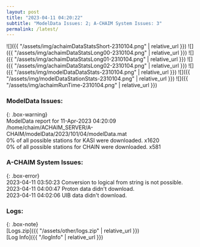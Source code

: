 ```yaml
---
layout: post
title: "2023-04-11 04:20:22"
subtitle: "ModelData Issues: 2; A-CHAIM System Issues: 3"
permalink: /latest/
---
```


![]({{ "/assets/img/achaimDataStatsShort-2310104.png" | relative_url }})
![]({{ "/assets/img/achaimDataStatsLong00-2310104.png" | relative_url }})
![]({{ "/assets/img/achaimDataStatsLong01-2310104.png" | relative_url }})
![]({{ "/assets/img/achaimDataStatsLong02-2310104.png" | relative_url }})
![]({{ "/assets/img/modelDataDataStats-2310104.png" | relative_url }})
![]({{ "/assets/img/modelDataStationStats-2310104.png" | relative_url }})
![]({{ "/assets/img/achaimRunTime-2310104.png" | relative_url }})


### ModelData Issues:  
  
{: .box-warning}  
 ModelData report for 11-Apr-2023 04:20:09   
 /home/chaim/ACHAIM_SERVER/A-CHAIM/modelData/2023/101/04/modelData.mat   
 0% of all possible stations for KASI were downloaded. x1620   
 0% of all possible stations for CHAIN were downloaded. x581   
  
### A-CHAIM System Issues:  
  
{: .box-error}  
2023-04-11 03:50:23 Conversion to logical from string is not possible.  
2023-04-11 04:00:47 Proton data didn't download.  
2023-04-11 04:02:06 UIB data didn't download.  

### Logs:  
  
{: .box-note}  
[Logs.zip]({{ "/assets/other/logs.zip" | relative_url }})  
[Log Info]({{ "/logInfo" | relative_url }})  
